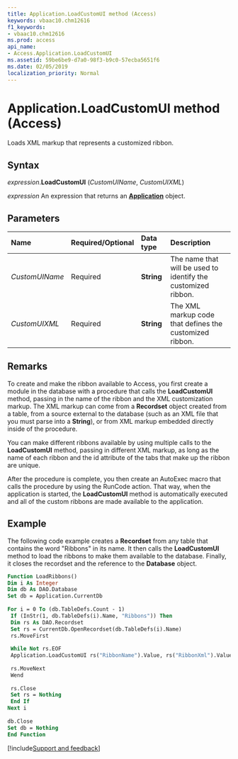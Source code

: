 ```yaml
---
title: Application.LoadCustomUI method (Access)
keywords: vbaac10.chm12616
f1_keywords:
- vbaac10.chm12616
ms.prod: access
api_name:
- Access.Application.LoadCustomUI
ms.assetid: 59be6be9-d7a0-98f3-b9c0-57ecba5651f6
ms.date: 02/05/2019
localization_priority: Normal
---
```



# Application.LoadCustomUI method (Access)

Loads XML markup that represents a customized ribbon.


## Syntax

_expression_.**LoadCustomUI** (_CustomUIName_, _CustomUIXML_)

_expression_ An expression that returns an **[Application](Access.Application.md)** object.


## Parameters

|Name|Required/Optional|Data type|Description|
|:-----|:-----|:-----|:-----|
| _CustomUIName_|Required|**String**|The name that will be used to identify the customized ribbon.|
| _CustomUIXML_|Required|**String**|The XML markup code that defines the customized ribbon.|

## Remarks

To create and make the ribbon available to Access, you first create a module in the database with a procedure that calls the **LoadCustomUI** method, passing in the name of the ribbon and the XML customization markup. The XML markup can come from a **Recordset** object created from a table, from a source external to the database (such as an XML file that you must parse into a **String**), or from XML markup embedded directly inside of the procedure.

You can make different ribbons available by using multiple calls to the **LoadCustomUI** method, passing in different XML markup, as long as the name of each ribbon and the id attribute of the tabs that make up the ribbon are unique.

After the procedure is complete, you then create an AutoExec macro that calls the procedure by using the RunCode action. That way, when the application is started, the **LoadCustomUI** method is automatically executed and all of the custom ribbons are made available to the application.


## Example

The following code example creates a **Recordset** from any table that contains the word "Ribbons" in its name. It then calls the **LoadCustomUI** method to load the ribbons to make them available to the database. Finally, it closes the recordset and the reference to the **Database** object.


```vb
Function LoadRibbons() 
Dim i As Integer 
Dim db As DAO.Database 
Set db = Application.CurrentDb 
 
For i = 0 To (db.TableDefs.Count - 1) 
 If (InStr(1, db.TableDefs(i).Name, "Ribbons")) Then 
 Dim rs As DAO.Recordset 
 Set rs = CurrentDb.OpenRecordset(db.TableDefs(i).Name) 
 rs.MoveFirst 
 
 While Not rs.EOF 
 Application.LoadCustomUI rs("RibbonName").Value, rs("RibbonXml").Value 
 
 rs.MoveNext 
 Wend 
 
 rs.Close 
 Set rs = Nothing 
 End If 
Next i 
 
db.Close 
Set db = Nothing 
End Function
```




[!include[Support and feedback](~/includes/feedback-boilerplate.md)]